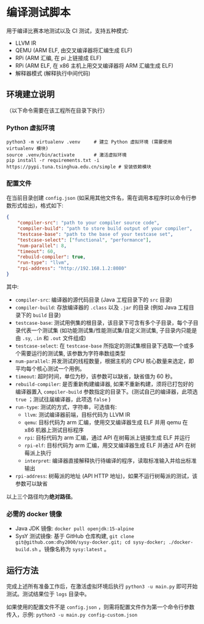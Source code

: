 # 编译测试脚本

用于编译比赛本地测试以及 CI 测试，支持五种模式:

- LLVM IR
- QEMU (ARM ELF, 由交叉编译器将汇编生成 ELF)
- RPi (ARM 汇编, 在 pi 上链接成 ELF)
- RPi (ARM ELF, 在 x86 主机上用交叉编译器将 ARM 汇编生成 ELF)
- 解释器模式 (解释执行中间代码)

## 环境建立说明

（以下命令需要在该工程所在目录下执行）

### Python 虚拟环境

```shell
python3 -m virtualenv .venv     # 建立 Python 虚拟环境 (需要使用 virtualenv 模块)
source .venv/bin/activate       # 激活虚拟环境
pip install -r requirements.txt -i https://pypi.tuna.tsinghua.edu.cn/simple # 安装依赖模块
```

### 配置文件

在当前目录创建 `config.json` (如采用其他文件名，需在调用本程序时以命令行参数形式给出)，格式如下:

```json
{
    "compiler-src": "path to your compiler source code",
    "compiler-build": "path to store build output of your compiler",
    "testcase-base": "path to the base of your testcase set",
    "testcase-select": ["functional", "performance"],
    "num-parallel": 8,
    "timeout": 60,
    "rebuild-compiler": true,
    "run-type": "llvm",
    "rpi-address": "http://192.168.1.2:8080"
}
```

其中:

- `compiler-src`: 编译器的源代码目录 (Java 工程目录下的 `src` 目录)
- `compiler-build`: 存放编译器的 `.class` 以及 `.jar` 的目录 (例如 Java 工程目录下的 `build` 目录)
- `testcase-base`: 测试用例集的根目录，该目录下可含有多个子目录，每个子目录代表一个测试集 (如功能测试集/性能测试集/自定义测试集, 子目录内只能是由 `.sy`, `.in` 和 `.out` 文件组成)
- `testcase-select`: 在 `testcase-base` 所指定的测试集根目录下选取一个或多个需要运行的测试集, 该参数为字符串数组类型
- `num-parallel`: 并发测试的线程数量，根据主机的 CPU 核心数量来选定，即平均每个核心测试一个用例。
- `timeout`: 超时时间，单位为秒，该参数可以缺省，缺省值为 60 秒。
- `rebuild-compiler`: 是否重新构建编译器, 如果不重新构建，须将已打包好的编译器置入 `compiler-build` 参数指定的目录下。(测试自己的编译器，此项选 `true` ；测试往届编译器，此项选 `false` )
- `run-type`: 测试的方式，字符串，可选值有:
  - `llvm`: 测试编译器前端，目标代码为 LLVM IR
  - `qemu`: 目标代码为 arm 汇编，使用交叉编译器生成 ELF 并用 qemu 在 x86 机器上测试目标程序
  - `rpi`: 目标代码为 arm 汇编，通过 API 在树莓派上链接生成 ELF 并运行
  - `rpi-elf`: 目标代码为 arm 汇编，用交叉编译器生成 ELF 并通过 API 在树莓派上执行
  - `interpret`: 编译器直接解释执行待编译的程序，读取标准输入并给出标准输出
- `rpi-address`: 树莓派的地址 (API HTTP 地址)，如果不运行树莓派的测试，该参数可以缺省

以上三个路径均为**绝对路径**。

### 必需的 docker 镜像

- Java JDK 镜像: `docker pull openjdk:15-alpine`
- SysY 测试镜像: 基于 GitHub 仓库构建, `git clone git@github.com:dhy2000/sysy-docker.git; cd sysy-docker; ./docker-build.sh` 。镜像名称为 `sysy:latest` 。

## 运行方法

完成上述所有准备工作后，在激活虚拟环境后执行 `python3 -u main.py` 即可开始测试。测试结果位于 `logs` 目录中。

如果使用的配置文件不是 `config.json` ，则需将配置文件作为第一个命令行参数传入，示例: `python3 -u main.py config-custom.json`